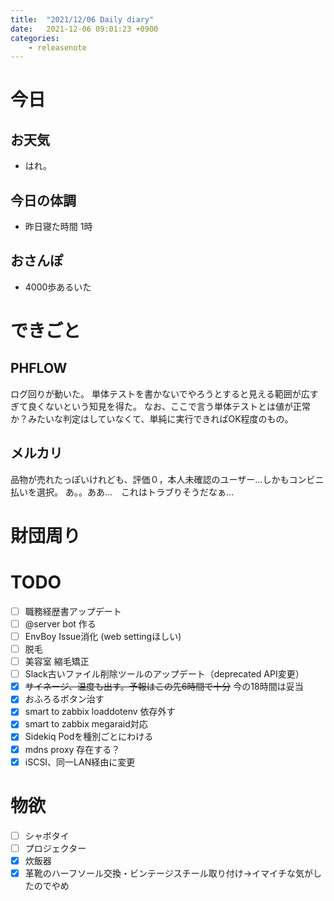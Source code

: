 ```yaml
---
title:  "2021/12/06 Daily diary"
date:   2021-12-06 09:01:23 +0900
categories:
	- releasenote
---
```

# 今日

## お天気

* はれ。

## 今日の体調

* 昨日寝た時間 1時

## おさんぽ

* 4000歩あるいた

# できごと

## PHFLOW

ログ回りが動いた。 単体テストを書かないでやろうとすると見える範囲が広すぎて良くないという知見を得た。
なお、ここで言う単体テストとは値が正常か？みたいな判定はしていなくて、単純に実行できればOK程度のもの。

## メルカリ

品物が売れたっぽいけれども、評価０，本人未確認のユーザー…しかもコンビニ払いを選択。
あ。。ああ…　これはトラブりそうだなぁ…

# 財団周り


# TODO 

- [ ] 職務経歴書アップデート
- [ ] @server bot 作る
- [ ] EnvBoy Issue消化 (web settingほしい)
- [ ] 脱毛
- [ ] 美容室 縮毛矯正
- [ ] Slack古いファイル削除ツールのアップデート（deprecated API変更）
- [x] ~~サイネージ、温度も出す。予報はこの先6時間で十分~~ 今の18時間は妥当
- [x] おふろるボタン治す
- [x] smart to zabbix loaddotenv 依存外す
- [x] smart to zabbix megaraid対応
- [x] Sidekiq Podを種別ごとにわける
- [x] mdns proxy 存在する？
- [x] iSCSI、同一LAN経由に変更

# 物欲

- [ ] シャボタイ
- [ ] プロジェクター
- [x] 炊飯器
- [x] 革靴のハーフソール交換・ビンテージスチール取り付け→イマイチな気がしたのでやめ
